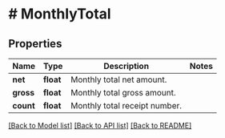 # # MonthlyTotal

## Properties

Name | Type | Description | Notes
------------ | ------------- | ------------- | -------------
**net** | **float** | Monthly total net amount. |
**gross** | **float** | Monthly total gross amount. |
**count** | **float** | Monthly total receipt number. |

[[Back to Model list]](../../README.md#models) [[Back to API list]](../../README.md#endpoints) [[Back to README]](../../README.md)
